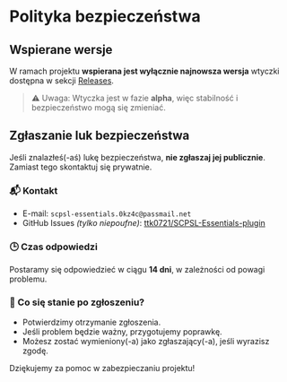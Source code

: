 # Polityka bezpieczeństwa

## Wspierane wersje

W ramach projektu **wspierana jest wyłącznie najnowsza wersja** wtyczki dostępna w sekcji [Releases](https://github.com/ttk0721/SCPSL-Essentials-plugin/releases).

> ⚠️ Uwaga: Wtyczka jest w fazie **alpha**, więc stabilność i bezpieczeństwo mogą się zmieniać.

## Zgłaszanie luk bezpieczeństwa

Jeśli znalazłeś(-aś) lukę bezpieczeństwa, **nie zgłaszaj jej publicznie**. Zamiast tego skontaktuj się prywatnie.

### 📬 Kontakt

- E-mail: `scpsl-essentials.0kz4c@passmail.net`
- GitHub Issues *(tylko niepoufne)*: [ttk0721/SCPSL-Essentials-plugin](https://github.com/ttk0721/SCPSL-Essentials-plugin/issues)

### 🕒 Czas odpowiedzi

Postaramy się odpowiedzieć w ciągu **14 dni**, w zależności od powagi problemu.

### 🔐 Co się stanie po zgłoszeniu?

- Potwierdzimy otrzymanie zgłoszenia.
- Jeśli problem będzie ważny, przygotujemy poprawkę.
- Możesz zostać wymieniony(-a) jako zgłaszający(-a), jeśli wyrazisz zgodę.

Dziękujemy za pomoc w zabezpieczaniu projektu!
